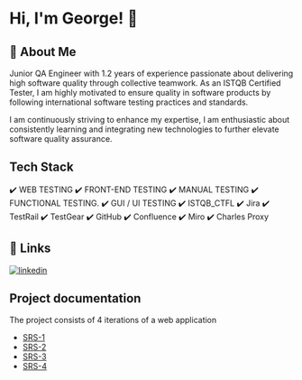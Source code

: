 # Hi, I'm George! 👋


## 🚀 About Me
Junior QA Engineer with 1.2 years of experience passionate about delivering high software quality through collective teamwork. As an ISTQB Certified Tester, I am highly motivated to ensure quality in software products by following international software testing practices and standards.

I am continuously striving to enhance my expertise, I am enthusiastic about consistently learning and integrating new technologies to further elevate software quality assurance.


## Tech Stack
✔️ WEB TESTING  ✔️ FRONT-END TESTING  ✔️ MANUAL TESTING  ✔️ FUNCTIONAL TESTING.  ✔️ GUI / UI TESTING  ✔️ ISTQB_CTFL  ✔️ Jira  ✔️ TestRail  ✔️ TestGear  ✔️ GitHub  ✔️ Confluence  ✔️ Miro  ✔️ Charles Proxy


## 🔗 Links
[![linkedin](https://img.shields.io/badge/linkedin-0A66C2?style=for-the-badge&logo=linkedin&logoColor=white)](https://www.linkedin.com/in/georgelupu/)


## Project documentation
The project consists of 4 iterations of a web application

- [SRS-1](https://github.com/GeorgeMarian01/test/blob/main/Project%20documentation/SRS-1.pdf)
- [SRS-2](https://github.com/GeorgeMarian01/test/blob/main/Project%20documentation/SRS-2.pdf)
- [SRS-3](https://github.com/GeorgeMarian01/test/blob/main/Project%20documentation/SRS-3.pdf)
- [SRS-4](https://github.com/GeorgeMarian01/test/blob/main/Project%20documentation/SRS-4.pdf)
